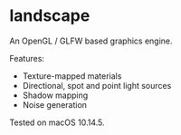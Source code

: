 # landscape

An OpenGL / GLFW based graphics engine.

Features:
- Texture-mapped materials
- Directional, spot and point light sources
- Shadow mapping
- Noise generation

Tested on macOS 10.14.5.
